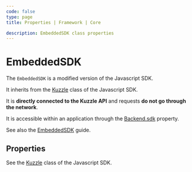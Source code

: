 ```yaml
---
code: false
type: page
title: Properties | Framework | Core

description: EmbeddedSDK class properties
---
```


# EmbeddedSDK

The `EmbeddedSDK` is a modified version of the Javascript SDK.

It inherits from the [Kuzzle](/sdk/js/7/core-classes/kuzzle) class of the Javascript SDK.

It is **directly connected to the Kuzzle API** and requests **do not go through the network**.

It is accessible within an application through the [Backend.sdk](/core/2/framework/classes/backend/properties#sdk) property.

See also the [EmbeddedSDK](/core/2/guides/develop-on-kuzzle/embedded-sdk) guide.

## Properties

See the [Kuzzle](/sdk/js/7/core-classes/kuzzle/properties) class of the Javascript SDK.
